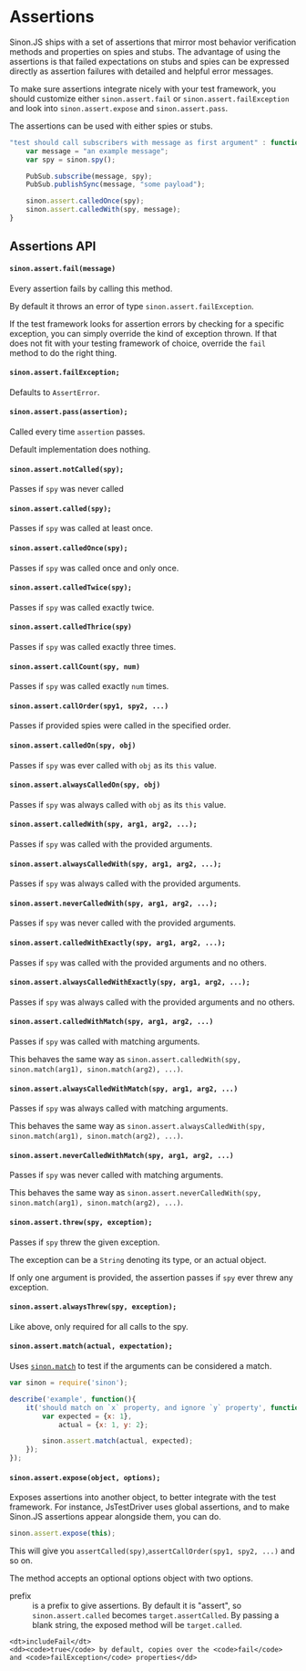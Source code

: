 # Assertions

Sinon.JS ships with a set of assertions that mirror most behavior verification methods and properties on spies and stubs. The advantage of using the assertions is that failed expectations on stubs and spies can be expressed directly as assertion failures with detailed and helpful error messages.

To make sure assertions integrate nicely with your test framework, you should customize either `sinon.assert.fail` or `sinon.assert.failException` and look into `sinon.assert.expose` and `sinon.assert.pass`.

The assertions can be used with either spies or stubs.

```javascript
"test should call subscribers with message as first argument" : function () {
    var message = "an example message";
    var spy = sinon.spy();

    PubSub.subscribe(message, spy);
    PubSub.publishSync(message, "some payload");

    sinon.assert.calledOnce(spy);
    sinon.assert.calledWith(spy, message);
}
```

## Assertions API

#### `sinon.assert.fail(message)`

Every assertion fails by calling this method.

By default it throws an error of type `sinon.assert.failException`.

If the test framework looks for assertion errors by checking for a specific exception, you can simply override the kind of exception thrown. If that does not fit with your testing framework of choice, override the `fail` method to do the right thing.


#### `sinon.assert.failException;`

Defaults to `AssertError`.


#### `sinon.assert.pass(assertion);`

Called every time `assertion` passes.

Default implementation does nothing.


#### `sinon.assert.notCalled(spy);`

Passes if `spy` was never called

#### `sinon.assert.called(spy);`

Passes if `spy` was called at least once.


#### `sinon.assert.calledOnce(spy);`

Passes if `spy` was called once and only once.


#### `sinon.assert.calledTwice(spy);`

Passes if `spy` was called exactly twice.


#### `sinon.assert.calledThrice(spy)`

Passes if `spy` was called exactly three times.


#### `sinon.assert.callCount(spy, num)`
Passes if `spy` was called exactly `num` times.


#### `sinon.assert.callOrder(spy1, spy2, ...)`
Passes if provided spies were called in the specified order.


#### `sinon.assert.calledOn(spy, obj)`

Passes if `spy` was ever called with `obj` as its `this` value.


#### `sinon.assert.alwaysCalledOn(spy, obj)`

Passes if `spy` was always called with `obj` as its `this` value.


#### `sinon.assert.calledWith(spy, arg1, arg2, ...);`

Passes if `spy` was called with the provided arguments.


#### `sinon.assert.alwaysCalledWith(spy, arg1, arg2, ...);`

Passes if `spy` was always called with the provided arguments.


#### `sinon.assert.neverCalledWith(spy, arg1, arg2, ...);`

Passes if `spy` was never called with the provided arguments.


#### `sinon.assert.calledWithExactly(spy, arg1, arg2, ...);`

Passes if `spy` was called with the provided arguments and no others.


#### `sinon.assert.alwaysCalledWithExactly(spy, arg1, arg2, ...);`

Passes if `spy` was always called with the provided arguments and no others.


#### `sinon.assert.calledWithMatch(spy, arg1, arg2, ...)`

Passes if `spy` was called with matching arguments.

This behaves the same way as `sinon.assert.calledWith(spy, sinon.match(arg1), sinon.match(arg2), ...)`.


#### `sinon.assert.alwaysCalledWithMatch(spy, arg1, arg2, ...)`

Passes if `spy` was always called with matching arguments.

This behaves the same way as `sinon.assert.alwaysCalledWith(spy, sinon.match(arg1), sinon.match(arg2), ...)`.


#### `sinon.assert.neverCalledWithMatch(spy, arg1, arg2, ...)`

Passes if `spy` was never called with matching arguments.

This behaves the same way as `sinon.assert.neverCalledWith(spy, sinon.match(arg1), sinon.match(arg2), ...)`.


#### `sinon.assert.threw(spy, exception);`

Passes if `spy` threw the given exception.

The exception can be a `String` denoting its type, or an actual object.

If only one argument is provided, the assertion passes if `spy` ever threw any exception.


#### `sinon.assert.alwaysThrew(spy, exception);`

Like above, only required for all calls to the spy.

#### `sinon.assert.match(actual, expectation);`

Uses [`sinon.match`](./matchers.md) to test if the arguments can be considered a match.

```javascript
var sinon = require('sinon');

describe('example', function(){
    it('should match on `x` property, and ignore `y` property', function() {
        var expected = {x: 1},
            actual = {x: 1, y: 2};

        sinon.assert.match(actual, expected);
    });
});
```

#### `sinon.assert.expose(object, options);`

Exposes assertions into another object, to better integrate with the test framework. For instance, JsTestDriver uses global assertions, and to make Sinon.JS assertions appear alongside them, you can do.

```javascript
sinon.assert.expose(this);
```

This will give you `assertCalled(spy)`,`assertCallOrder(spy1, spy2, ...)` and so on.

The method accepts an optional options object with two options.

<dl>
    <dt>prefix</dt>
    <dd>is a prefix to give assertions. By default it is "assert", so <code>sinon.assert.called</code> becomes <code>target.assertCalled</code>. By passing a blank string, the exposed method will be <code>target.called</code>.</dd>

    <dt>includeFail</dt>
    <dd><code>true</code> by default, copies over the <code>fail</code> and <code>failException</code> properties</dd>
</dl>
